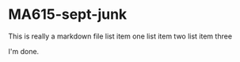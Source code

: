 # MA615-sept-junk

This is really a markdown file
list item one
list item two
list item three

I'm done.
